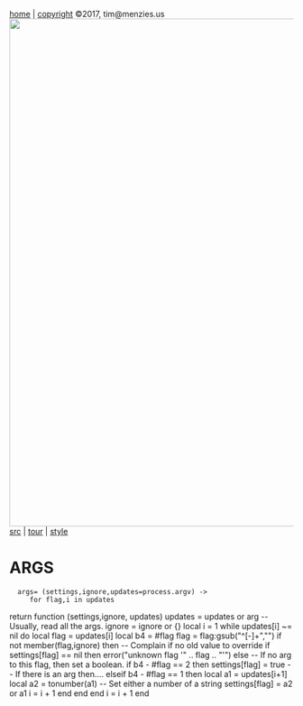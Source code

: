 [home](http://tiny.cc/koff) |
[copyright](https://github.com/koffee/script/blob/master/LICENSE.md) &copy;2017, tim&commat;menzies.us<br>
[<img width=900 src=https://raw.githubusercontent.com/koffee/script/master/img/head.jpg>](http://tiny.cc/koff)<br>
[src](https://github.com/koffee/script/tree/master/lib) |
[tour](https://github.com/koffee/script/blob/master/docs/TOUR.md) |
[style](https://github.com/koffee/script/blob/master/docs/STYLE.md)

# ARGS


      args= (settings,ignore,updates=process.argv) ->
         for flag,i in updates
           
return function (settings,ignore, updates)
  updates = updates or arg
  -- Usually, read all the args.
  ignore = ignore or {}
  local i = 1
  while updates[i] ~= nil  do
    local flag = updates[i]
    local b4   = #flag
    flag = flag:gsub("^[-]+","")
    if not member(flag,ignore) then
      -- Complain if no old value to override
      if settings[flag] == nil then
        error("unknown flag '" .. flag .. "'")
      else
        -- If no arg to this flag, then set a boolean.
        if b4 - #flag == 2 then
          settings[flag] = true
        -- If there is an arg then....
        elseif b4 - #flag == 1 then
          local a1 = updates[i+1]
          local a2 = tonumber(a1)
          -- Set either a number of a string
          settings[flag] = a2  or a1
          i = i + 1 
    end end end
    i = i + 1
  end
